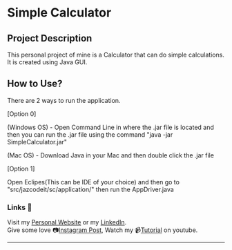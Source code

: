# Simple Calculator

## Project Description

This personal project of mine is a Calculator that can do simple calculations. It is created using Java GUI.

## How to Use?

There are 2 ways to run the application.

[Option 0]

(Windows OS) - Open Command Line in where the .jar file is located and then you can run the .jar file using the command "java -jar SimpleCalculator.jar"

(Mac OS) - Download Java in your Mac and then double click the .jar file

[Option 1]

Open Eclipes(This can be IDE of your choice) and then go to "src/jazcodeit/sc/application/" then run the AppDriver.java

### Links 🔗

Visit my [Personal Website](https://jazbaliola.ml) or my [LinkedIn](https://www.linkedin.com/in/jazbaliola/). <br/>
Give some love 📷[Instagram Post](https://jazbaliola.ml), Watch my 📹[Tutorial](https://jazbaliola.ml) on youtube.

---
